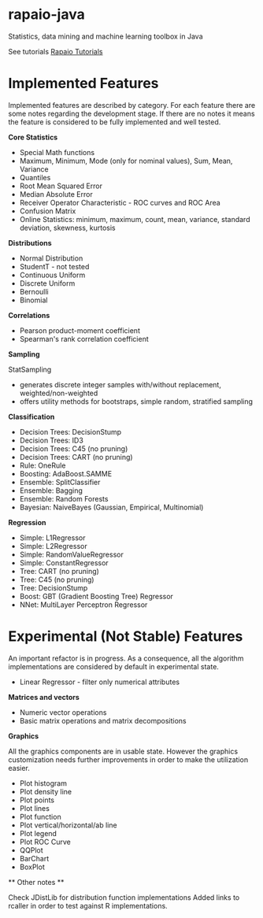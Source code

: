 rapaio-java
===========
Statistics, data mining and machine learning toolbox in Java

See tutorials [Rapaio Tutorials](http://padreati.github.io/rapaio/)

Implemented Features
====================
Implemented features are described by category. For each feature there are some
notes regarding the development stage. If there are no notes it means the feature
is considered to be fully implemented and well tested.

**Core Statistics**

* Special Math functions
* Maximum, Minimum, Mode (only for nominal values), Sum, Mean, Variance
* Quantiles
* Root Mean Squared Error
* Median Absolute Error
* Receiver Operator Characteristic - ROC curves and ROC Area
* Confusion Matrix
* Online Statistics: minimum, maximum, count, mean, variance, standard deviation, skewness, kurtosis

**Distributions**

* Normal Distribution
* StudentT - not tested
* Continuous Uniform
* Discrete Uniform
* Bernoulli
* Binomial

**Correlations**

* Pearson product-moment coefficient
* Spearman's rank correlation coefficient

**Sampling**

StatSampling

* generates discrete integer samples with/without replacement, weighted/non-weighted
* offers utility methods for bootstraps, simple random, stratified sampling

**Classification**

* Decision Trees: DecisionStump
* Decision Trees: ID3
* Decision Trees: C45 (no pruning)
* Decision Trees: CART (no pruning)
* Rule: OneRule
* Boosting: AdaBoost.SAMME
* Ensemble: SplitClassifier
* Ensemble: Bagging
* Ensemble: Random Forests
* Bayesian: NaiveBayes (Gaussian, Empirical, Multinomial)

**Regression**

* Simple: L1Regressor
* Simple: L2Regressor
* Simple: RandomValueRegressor
* Simple: ConstantRegressor
* Tree: CART (no pruning)
* Tree: C45 (no pruning)
* Tree: DecisionStump
* Boost: GBT (Gradient Boosting Tree) Regressor
* NNet: MultiLayer Perceptron Regressor

Experimental (Not Stable) Features
========================

An important refactor is in progress. As a consequence, all the algorithm implementations
are considered by default in experimental state.


* Linear Regressor - filter only numerical attributes

**Matrices and vectors**

* Numeric vector operations
* Basic matrix operations and matrix decompositions

**Graphics**

All the graphics components are in usable state. However the graphics customization needs
further improvements in order to make the utilization easier.

* Plot histogram
* Plot density line
* Plot points
* Plot lines
* Plot function
* Plot vertical/horizontal/ab line
* Plot legend
* Plot ROC Curve
* QQPlot
* BarChart
* BoxPlot


** Other notes **

Check JDistLib for distribution function implementations
Added links to rcaller in order to test against R implementations.